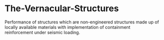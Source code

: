 # The-Vernacular-Structures
Performance of structures which are non-engineered structures made up of locally available materials with implementation of containment reinforcement under seismic  loading.
